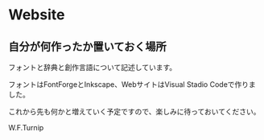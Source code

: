 # Website

## 自分が何作ったか置いておく場所

フォントと辞典と創作言語について記述しています。

フォントはFontForgeとInkscape、WebサイトはVisual Stadio Codeで作りました。

これから先も何かと増えていく予定ですので、楽しみに待っておいてください。

W.F.Turnip
